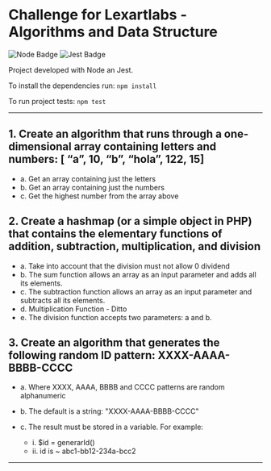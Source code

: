 # Challenge for Lexartlabs - Algorithms and Data Structure

 ![Node Badge](https://img.shields.io/badge/-Node.js-233056?style=flat-square&logo=node.js&logoColor=026e0)
![Jest Badge](https://img.shields.io/badge/-Jest-3e3e3e?style=flat-square&logo=jest&logoColor=99425b)

Project developed with Node an Jest.

To install the dependencies run: `npm install`

To run project tests: `npm test`

---

## 1. Create an algorithm that runs through a one-dimensional array containing letters and numbers: [ “a”, 10, “b”, “hola”, 122, 15]

- a. Get an array containing just the letters
- b. Get an array containing just the numbers
- c. Get the highest number from the array above
  
## 2. Create a hashmap (or a simple object in PHP) that contains the elementary functions of addition, subtraction, multiplication, and division

- a. Take into account that the division must not allow 0 dividend
- b. The sum function allows an array as an input parameter and adds all its elements.
- c. The subtraction function allows an array as an input parameter and subtracts all its elements.
- d. Multiplication Function - Ditto
- e. The division function accepts two parameters: a and b.
  
## 3. Create an algorithm that generates the following random ID pattern: XXXX-AAAA-BBBB-CCCC

- a. Where XXXX, AAAA, BBBB and CCCC patterns are random alphanumeric
- b. The default is a string: "XXXX-AAAA-BBBB-CCCC"
- c. The result must be stored in a variable. For example:
  
  - i. $id = generarId()
  - ii. id is ~ abc1-bb12-234a-bcc2

---
